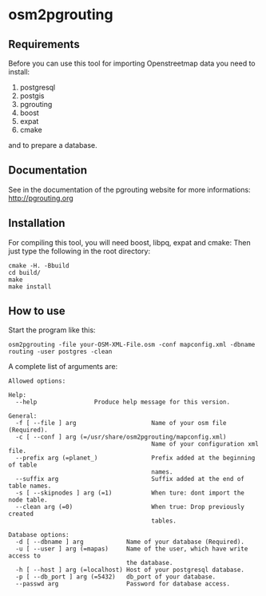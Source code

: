 # osm2pgrouting

## Requirements

Before you can use this tool for importing Openstreetmap data you need to install:

1. postgresql
2. postgis
3. pgrouting
4. boost
5. expat
6. cmake

and to prepare a database.

## Documentation

See in the documentation of the pgrouting website for more informations: http://pgrouting.org

## Installation

For compiling this tool, you will need boost, libpq, expat and cmake:
Then just type the following in the root directory:

```
cmake -H. -Bbuild
cd build/
make
make install
```

## How to use

Start the program like this:

```
osm2pgrouting -file your-OSM-XML-File.osm -conf mapconfig.xml -dbname routing -user postgres -clean
```

A complete list of arguments are:

```
Allowed options:

Help:
  --help                Produce help message for this version.

General:
  -f [ --file ] arg                     Name of your osm file (Required).
  -c [ --conf ] arg (=/usr/share/osm2pgrouting/mapconfig.xml)
                                        Name of your configuration xml file.
  --prefix arg (=planet_)               Prefix added at the beginning of table 
                                        names.
  --suffix arg                          Suffix added at the end of table names.
  -s [ --skipnodes ] arg (=1)           When ture: dont import the node table.
  --clean arg (=0)                      When true: Drop previously created 
                                        tables.

Database options:
  -d [ --dbname ] arg            Name of your database (Required).
  -u [ --user ] arg (=mapas)     Name of the user, which have write access to 
                                 the database.
  -h [ --host ] arg (=localhost) Host of your postgresql database.
  -p [ --db_port ] arg (=5432)   db_port of your database.
  --passwd arg                   Password for database access.

```
